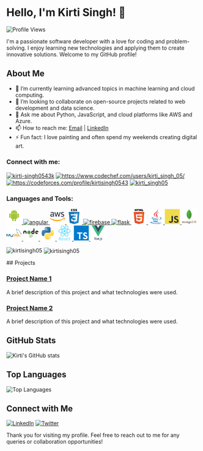 # Hello, I'm Kirti Singh! 👋

![Profile Views](https://komarev.com/ghpvc/?username=kirtisingh05&style=flat-square)

I'm a passionate software developer with a love for coding and problem-solving. I enjoy learning new technologies and applying them to create innovative solutions. Welcome to my GitHub profile!

## About Me

- 🌱 I’m currently learning advanced topics in machine learning and cloud computing.
- 👯 I’m looking to collaborate on open-source projects related to web development and data science.
- 💬 Ask me about Python, JavaScript, and cloud platforms like AWS and Azure.
- 📫 How to reach me: [Email](mailto:kirtisingh0543@gmail.com) | [LinkedIn](https://www.linkedin.com/in/kirti-singh0543k)
- ⚡ Fun fact: I love painting and often spend my weekends creating digital art.

<h3 align="left">Connect with me:</h3>
<p align="left">
<a href="https://linkedin.com/in/kirti-singh0543k" target="blank"><img align="center" src="https://raw.githubusercontent.com/rahuldkjain/github-profile-readme-generator/master/src/images/icons/Social/linked-in-alt.svg" alt="kirti-singh0543k" height="30" width="40" /></a>
<a href="https://www.codechef.com/users/https://www.codechef.com/users/kirti_singh_05/" target="blank"><img align="center" src="https://cdn.jsdelivr.net/npm/simple-icons@3.1.0/icons/codechef.svg" alt="https://www.codechef.com/users/kirti_singh_05/" height="30" width="40" /></a>
<a href="https://codeforces.com/profile/https://codeforces.com/profile/kirtisingh0543" target="blank"><img align="center" src="https://raw.githubusercontent.com/rahuldkjain/github-profile-readme-generator/master/src/images/icons/Social/codeforces.svg" alt="https://codeforces.com/profile/kirtisingh0543" height="30" width="40" /></a>
<a href="https://www.leetcode.com/kirti_singh05" target="blank"><img align="center" src="https://raw.githubusercontent.com/rahuldkjain/github-profile-readme-generator/master/src/images/icons/Social/leet-code.svg" alt="kirti_singh05" height="30" width="40" /></a>
</p>

<h3 align="left">Languages and Tools:</h3>
<p align="left"> <a href="https://developer.android.com" target="_blank" rel="noreferrer"> <img src="https://raw.githubusercontent.com/devicons/devicon/master/icons/android/android-original-wordmark.svg" alt="android" width="40" height="40"/> </a> <a href="https://angular.io" target="_blank" rel="noreferrer"> <img src="https://angular.io/assets/images/logos/angular/angular.svg" alt="angular" width="40" height="40"/> </a> <a href="https://aws.amazon.com" target="_blank" rel="noreferrer"> <img src="https://raw.githubusercontent.com/devicons/devicon/master/icons/amazonwebservices/amazonwebservices-original-wordmark.svg" alt="aws" width="40" height="40"/> </a> <a href="https://www.w3schools.com/css/" target="_blank" rel="noreferrer"> <img src="https://raw.githubusercontent.com/devicons/devicon/master/icons/css3/css3-original-wordmark.svg" alt="css3" width="40" height="40"/> </a> <a href="https://firebase.google.com/" target="_blank" rel="noreferrer"> <img src="https://www.vectorlogo.zone/logos/firebase/firebase-icon.svg" alt="firebase" width="40" height="40"/> </a> <a href="https://flask.palletsprojects.com/" target="_blank" rel="noreferrer"> <img src="https://www.vectorlogo.zone/logos/pocoo_flask/pocoo_flask-icon.svg" alt="flask" width="40" height="40"/> </a> <a href="https://www.w3.org/html/" target="_blank" rel="noreferrer"> <img src="https://raw.githubusercontent.com/devicons/devicon/master/icons/html5/html5-original-wordmark.svg" alt="html5" width="40" height="40"/> </a> <a href="https://www.java.com" target="_blank" rel="noreferrer"> <img src="https://raw.githubusercontent.com/devicons/devicon/master/icons/java/java-original.svg" alt="java" width="40" height="40"/> </a> <a href="https://developer.mozilla.org/en-US/docs/Web/JavaScript" target="_blank" rel="noreferrer"> <img src="https://raw.githubusercontent.com/devicons/devicon/master/icons/javascript/javascript-original.svg" alt="javascript" width="40" height="40"/> </a> <a href="https://www.mongodb.com/" target="_blank" rel="noreferrer"> <img src="https://raw.githubusercontent.com/devicons/devicon/master/icons/mongodb/mongodb-original-wordmark.svg" alt="mongodb" width="40" height="40"/> </a> <a href="https://www.mysql.com/" target="_blank" rel="noreferrer"> <img src="https://raw.githubusercontent.com/devicons/devicon/master/icons/mysql/mysql-original-wordmark.svg" alt="mysql" width="40" height="40"/> </a> <a href="https://nodejs.org" target="_blank" rel="noreferrer"> <img src="https://raw.githubusercontent.com/devicons/devicon/master/icons/nodejs/nodejs-original-wordmark.svg" alt="nodejs" width="40" height="40"/> </a> <a href="https://www.python.org" target="_blank" rel="noreferrer"> <img src="https://raw.githubusercontent.com/devicons/devicon/master/icons/python/python-original.svg" alt="python" width="40" height="40"/> </a> <a href="https://reactjs.org/" target="_blank" rel="noreferrer"> <img src="https://raw.githubusercontent.com/devicons/devicon/master/icons/react/react-original-wordmark.svg" alt="react" width="40" height="40"/> </a> <a href="https://www.typescriptlang.org/" target="_blank" rel="noreferrer"> <img src="https://raw.githubusercontent.com/devicons/devicon/master/icons/typescript/typescript-original.svg" alt="typescript" width="40" height="40"/> </a> <a href="https://vuejs.org/" target="_blank" rel="noreferrer"> <img src="https://raw.githubusercontent.com/devicons/devicon/master/icons/vuejs/vuejs-original-wordmark.svg" alt="vuejs" width="40" height="40"/> </a> </p>

<p><img align="left" src="https://github-readme-stats.vercel.app/api/top-langs?username=kirtisingh05&show_icons=true&locale=en&layout=compact" alt="kirtisingh05" /></p>

<p>&nbsp;<img align="center" src="https://github-readme-stats.vercel.app/api?username=kirtisingh05&show_icons=true&locale=en" alt="kirtisingh05" /></p>
## Projects

### [Project Name 1](https://github.com/kirtisingh05/project-name-1)
A brief description of this project and what technologies were used.

### [Project Name 2](https://github.com/kirtisingh05/project-name-2)
A brief description of this project and what technologies were used.

## GitHub Stats

![Kirti's GitHub stats](https://github-readme-stats.vercel.app/api?username=kirtisingh05&show_icons=true&theme=radical)

## Top Languages

![Top Languages](https://github-readme-stats.vercel.app/api/top-langs/?username=kirtisingh05&layout=compact&theme=radical)

## Connect with Me

[![LinkedIn](https://img.shields.io/badge/LinkedIn-blue?style=for-the-badge&logo=linkedin)](https://www.linkedin.com/in/kirtisingh05)
[![Twitter](https://img.shields.io/badge/Twitter-blue?style=for-the-badge&logo=twitter)](https://twitter.com/kirtisingh05)

Thank you for visiting my profile. Feel free to reach out to me for any queries or collaboration opportunities!
